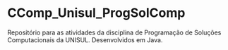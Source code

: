 # CComp_Unisul_ProgSolComp
Repositório para as atividades da disciplina de Programação de Soluções Computacionais da UNISUL.
Desenvolvidos em Java.
